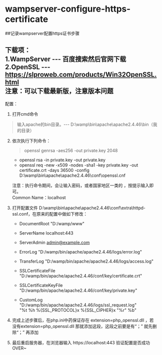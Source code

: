 # wampserver-configure-https-certificate
##记录wampserver配置https证书步骤

下载项：  
1.WampServer --- 百度搜索然后官网下载  
2.OpenSSL --- https://slproweb.com/products/Win32OpenSSL.html  
注意：可以下载最新版，注意版本问题 
-------------------------------------------------------------------------

配置：  
1. 打开cmd命令  
>输入apache的bin目录。--- D:\wamp\bin\apache\apache2.4.46\bin（我的目录）    

2. 依次执行下列命令：    
   > openssl genrsa -aes256 -out private.key 2048  
   - openssl rsa -in private.key -out private.key  
   - openssl req -new -x509 -nodes -sha1 -key private.key -out certificate.crt -days 36500 -config D:\wamp\bin\apache\apache2.4.46\conf\openssl.cnf   
  
    注意：执行命令期间，会让输入密码，或者国家地区一类的 ，按提示输入即可。  
       Common Name：localhost  

3. 打开配置文件 D:\wamp\bin\apache\apache2.4.46\conf\extra\httpd-ssl.conf，在原来的配置中做如下修改：  
   - DocumentRoot "D:/wamp/www"  
   - ServerName localhost:443  
   - ServerAdmin admin@example.com  
   - ErrorLog "D:/wamp/bin/apache/apache2.4.46/logs/error.log" 
   - TransferLog "D:/wamp/bin/apache/apache2.4.46/logs/access.log"
   
   - SSLCertificateFile "D:/wamp/bin/apache/apache2.4.46/conf/key/certificate.crt"
   - SSLCertificateKeyFile "D:/wamp/bin/apache/apache2.4.46/conf/key/private.key"
   
   - CustomLog "D:/wamp/bin/apache/apache2.4.46/logs/ssl_request.log" \
          "%t %h %{SSL_PROTOCOL}x %{SSL_CIPHER}x \"%r\" %b"  

4. 完成上述步骤后，在php.ini中药保证存在 extension=php_openssl.dll ，若没有extension=php_openssl.dll 那就添加这段，这段之前要是有“；” 就先删除“；” 再添加
 
5. 最后重启服务器，在浏览器输入 https://localhost:443  验证配置是否成功  
 OVER~
 
